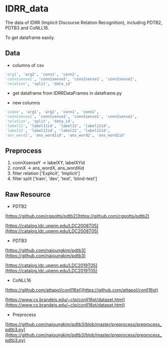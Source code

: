 # IDRR_data

The data of IDRR (Implicit Discourse Relation Recognition), including PDTB2, PDTB3 and CoNLL16. 

To get dataframe easily.

## Data

* columns of csv

~~~ py
'arg1', 'arg2', 'conn1', 'conn2', 
'conn1sense1', 'conn1sense2', 'conn2sense1', 'conn2sense2',
'relation', 'split', 'data_id'
~~~

* get dataframe from IDRRDataFrames in dataframe.py 

* new columns

~~~ py
'index', 'arg1', 'arg2', 'conn1', 'conn2', 
'conn1sense1', 'conn1sense2', 'conn2sense1', 'conn2sense2', 
'relation', 'split', 'data_id', 
'label11', 'label11id', 'label12', 'label12id', 
'label21', 'label21id', 'label22', 'label22id', 
'ans_word1', 'ans_word1id', 'ans_word2', 'ans_word2id'
~~~

## Preprocess

1. connXsenseY -> labelXY, labelXYid
2. connX -> ans_wordX, ans_wordXid
3. filter relation ['Explicit', 'Implicit']
4. filter split ['train', 'dev', 'test', 'blind-test']


## Raw Resource

* PDTB2

[https://github.com/cgpotts/pdtb2](https://github.com/cgpotts/pdtb2)

[https://catalog.ldc.upenn.edu/LDC2008T05](https://catalog.ldc.upenn.edu/LDC2008T05)

* PDTB3

[https://github.com/najoungkim/pdtb3](https://github.com/najoungkim/pdtb3)

[https://catalog.ldc.upenn.edu/LDC2019T05](https://catalog.ldc.upenn.edu/LDC2019T05)

* CoNLL16

[https://github.com/attapol/conll16st](https://github.com/attapol/conll16st)

[https://www.cs.brandeis.edu/~clp/conll16st/dataset.html](https://www.cs.brandeis.edu/~clp/conll16st/dataset.html)

* Preprocess

[https://github.com/najoungkim/pdtb3/blob/master/preprocess/preprocess_pdtb3.py](https://github.com/najoungkim/pdtb3/blob/master/preprocess/preprocess_pdtb3.py)
